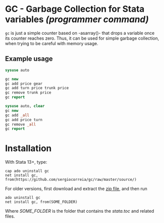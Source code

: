 # GC - Garbage Collection for Stata variables _(programmer command)_

`gc` is just a simple counter based on -asarray()- that drops
a variable once its counter reaches zero.
Thus, it can be used for simple garbage collection,
when trying to be careful with memory usage.

## Example usage

```stata
sysuse auto

gc new
gc add price gear
gc add turn price trunk price
gc remove trunk price
gc report

sysuse auto, clear
gc new
gc add _all
gc add price turn
gc remove _all
gc report
```

# Installation

With Stata 13+, type:

```
cap ado uninstall gc
net install gc, from(https://github.com/sergiocorreia/gc/raw/master/source/)
```

For older versions, first download and extract the [zip file](https://github.com/sergiocorreia/gc/archive/master.zip), and then run

```
ado uninstall gc
net install gc, from(SOME_FOLDER)
```

Where *SOME_FOLDER* is the folder that contains the *stata.toc* and related files.
